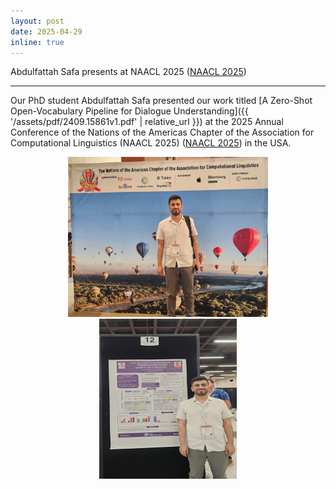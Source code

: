 ```yaml
---
layout: post
date: 2025-04-29
inline: true
---
```


Abdulfattah Safa presents at NAACL 2025 ([NAACL 2025](https://2025.naacl.org/))

***
Our PhD student Abdulfattah Safa presented our work titled [A Zero-Shot Open-Vocabulary Pipeline for Dialogue Understanding]({{ '/assets/pdf/2409.15861v1.pdf' | relative_url }}) at the 2025 Annual Conference of the Nations of the Americas Chapter of the Association for Computational Linguistics (NAACL 2025) ([NAACL 2025](https://2025.naacl.org/)) in the USA.
<div style="text-align: center;">
    <img title="Abed at NAACL 2025" alt="Abed at NAACL 2025" src="assets/img/news/abed-naacl25-1.jpg" width="320" height="256">
    <img title="Abed at NAACL 2025" alt="Abed at NAACL 2025" src="assets/img/news/abed-naacl25-2.jpg" width="220" height="256">
</div>
